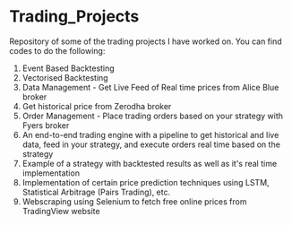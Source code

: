 # Trading_Projects

Repository of some of the trading projects I have worked on. You can find codes to do the following:

1. Event Based Backtesting
2. Vectorised Backtesting
3. Data Management - Get Live Feed of Real time prices from Alice Blue broker
4. Get historical price from Zerodha broker
5. Order Management - Place trading orders based on your strategy with Fyers broker
6. An end-to-end trading engine with a pipeline to get historical and live data, feed in your strategy, and execute orders real time based on the strategy
7. Example of a strategy with backtested results as well as it's real time implementation
8. Implementation of certain price prediction techniques using LSTM, Statistical Arbitrage (Pairs Trading), etc.
9. Webscraping using Selenium to fetch free online prices from TradingView website
